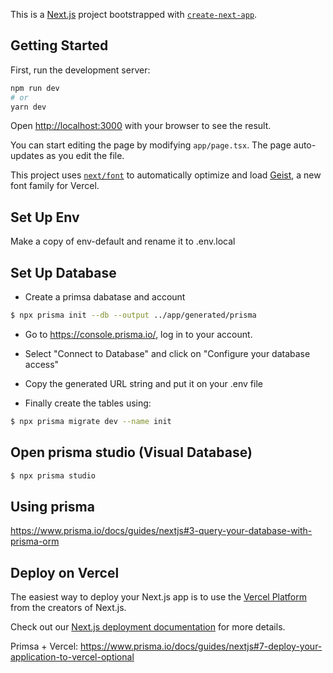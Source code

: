 This is a [Next.js](https://nextjs.org) project bootstrapped with [`create-next-app`](https://nextjs.org/docs/app/api-reference/cli/create-next-app).

## Getting Started

First, run the development server:

```bash
npm run dev
# or
yarn dev
```

Open [http://localhost:3000](http://localhost:3000) with your browser to see the result.

You can start editing the page by modifying `app/page.tsx`. The page auto-updates as you edit the file.

This project uses [`next/font`](https://nextjs.org/docs/app/building-your-application/optimizing/fonts) to automatically optimize and load [Geist](https://vercel.com/font), a new font family for Vercel.

## Set Up Env

Make a copy of env-default and rename it to .env.local

## Set Up Database

* Create a primsa dabatase and account

```bash
$ npx prisma init --db --output ../app/generated/prisma
```

* Go to https://console.prisma.io/, log in to your account.

* Select "Connect to Database" and click on "Configure your database access"

* Copy the generated URL string and put it on your .env file

* Finally create the tables using:

```bash
$ npx prisma migrate dev --name init
```

## Open prisma studio (Visual Database)

```bash
$ npx prisma studio
```

## Using prisma

https://www.prisma.io/docs/guides/nextjs#3-query-your-database-with-prisma-orm

## Deploy on Vercel

The easiest way to deploy your Next.js app is to use the [Vercel Platform](https://vercel.com/new?utm_medium=default-template&filter=next.js&utm_source=create-next-app&utm_campaign=create-next-app-readme) from the creators of Next.js.

Check out our [Next.js deployment documentation](https://nextjs.org/docs/app/building-your-application/deploying) for more details.

Primsa + Vercel: https://www.prisma.io/docs/guides/nextjs#7-deploy-your-application-to-vercel-optional